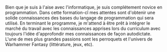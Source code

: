 Bien que je suis à l'aise avec l'informatique, je suis complétement novice en programmation.
Dans cette formation-cî mes attentes sont d'obtenir une solide connaissances des bases du langage de programmation qui sera utilisé. 
En terminant le programme, je m'attend à être prêt à intégrer le marché du travail avec les connaissances apprises lors du curriculum avec toujours l'idée d'approfondir mes connaissances de façon autodictate. 
L'une de mes plus grandes passions sont les perroquets et l'univers de Warhammer Fantasy (littérature, jeux, etc). 
